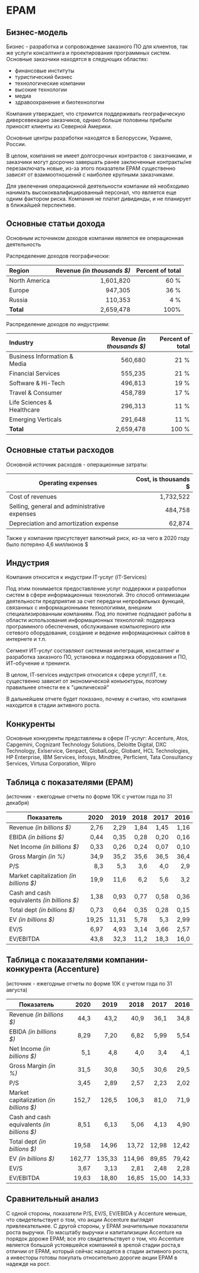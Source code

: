 # EPAM

## Бизнес-модель


Бизнес - разработка и сопровождение заказного ПО для клиентов, так же услуги консалтинга и проектирования программных систем. Основные заказчики находятся в следующих областях: 

* финансовые институты
* туристический бизнес
* технологические компании
* высокие технологии
* медиа
* здравоохранение и биотехнологии

Компания утверждает, что стремится поддерживать географическую диверсевекацию заказчиков, однако больше половины прибыли приносят клиенты из Северной Америки. 

Основные центры разработки находятся в Белоруссии, Украине, России.

В целом, компания не имеет долгосрочных контрактов с заказчиками, и заказчики могут досрочно завершать ранее заключенные контракты/не перезаключать новые, из-за этого показатели EPAM существенно зависят от взаимоотношений с наиболее крупными заказчиками. 

Для увелечения операционной деятельности компании ей необходимо нанимать высококвалифицированный персонал, что является еще одним фактором риска. Компания не платит дивидинды, и не планирует в ближайшей перспективе.

## Основные статьи дохода

Основным источником доходов компании является ее операционная деятельность

Распределение доходов географически:

|Region| Revenue *(in thousands $)* | Percent of total|
|:------|-----------------------:|---------:|
|North America | 1,601,820 | 60 %|
|Europe| 947,305 | 36 % |
|Russia| 110,353 | 4 % |
|__Total__| 2,659,478| 100% |

Распределение доходов по индустриям:

|Industry| Revenue *(in thousands $)* | Percent of total|
|:-------|----------------------:|----------------:|
|Business Information & Media| 560,680 | 21 %  |
|Financial Services| 555,235 | 21 % |
|Software & Hi-Tech| 496,813 | 19 % | 
|Travel & Consumer| 458,789 | 17 % |
|Life Sciences & Healthcare| 296,313 | 11 % | 
|Emerging Verticals| 291,648 | 11 % |
|__Total__| 2,659,478 |  100 % |

## Основные статьи расходов 

Основной источник расходов - операционные затраты:

| Operating expenses | Cost, is thousands $ | 
|--------------------|---------------------:|
| Cost of revenues  | 1,732,522 | 
| Selling, general and administrative expenses | 484,758 |
| Depreciation and amortization expense | 62,874 |

Также у компании присутствует валютный риск, из-за чего в 2020 году было потеряно 4,6 миллионов $

## Индустрия

Компания относится к индустрии IT-услуг (IT-Services)

Под этим понимается предоставление услуг поддержки и разработки систем в сфере информационных технологий. Это способ оптимизации деятельности предприятия за счет передачи непрофильных функций, связанных с информационными технологиями, внешним специализированным компаниям. Под это понятие подпадают работы в области использования информационных технологий: поддержка программного обеспечения, обслуживание компьютерного или сетевого оборудования, создание и ведение информационных сайтов в интернете и т.п.

Сегмент ИТ-услуг составляют системная интеграция, консалтинг и разработка заказного ПО, установка и поддержка оборудования и ПО, ИТ-обучение и тренинги.

В целом, IT-services индустрия относится к сфере услуг/IT, т.е. существенно зависит от экономической конъюктуры, поэтому правильнее отнести ее к "циклической"

В дальнейшем отчете будет показано, почему я считаю, что компания находится в стадии активного роста.

## Конкуренты

Основные конкуренты представлены в сфере IT-услуг:
Accenture, Atos, Capgemini, Cognizant Technology Solutions, Deloitte Digital, DXC Technology, Exlservice, Genpact, GlobalLogic, Globant, HCL Technologies, HP Enterprise, IBM Services, Infosys, Mindtree, Perficient, Tata Consultancy Services, Virtusa Corporation, Wipro

## Таблица с показателями (EPAM)
(источник - ежегодные отчеты по форме 10К с учетом года по 31 декабря)

| Показатель | 2020 | 2019 | 2018 | 2017 | 2016 |
|------------|-----:|-----:|-----:|-----:|-----:|
| Revenue *(in billions $)*  | 2,76 | 2,29 | 1,84 | 1,45 | 1,16 |
| EBIDA *(in billions $)* | 0,44 | 0,35 | 0,28 | 0,20 | 0,16 |
| Net Income *(in billions $)* | 0,33 | 0,26 | 0,24 | 0,07 | 0,10 |
| Gross Margin *(in %)* | 34,9 | 35,2 | 35,6 | 36,5 | 36,4 |
| P/S | 8,3 | 5,3 | 3,6 | 4,0 | 2,9 |
| Market capitalization *(in billions $)* | 19,9 | 11,6 | 6,2 | 5,6 | 3,2 |
| Cash and cash equivalents *(in billions $)*| 1,38 | 0,93 | 0,77 | 0,58 | 0,36 |
| Total dept *(in billions $)* | 0,73 | 0,64 | 0,35 | 0,28 | 0,15 |
| EV *(in billions $)*| 19,25 | 11,31 | 5,78 | 5,3 | 2,99 |
| EV/S | 6,97 | 4,93 | 3,14 | 3,66 | 2,57 |
| EV/EBITDA | 43,8 | 32,3 | 11,2 | 18,3 | 16,0 |

## Таблица с показателями компании-конкурента (Accenture)
(источник - ежегодные отчеты по форме 10К с учетом года по 31 августа)

| Показатель | 2020 | 2019 | 2018 | 2017 | 2016 |
|------------|-----:|-----:|-----:|-----:|-----:|
| Revenue *(in billions $)*  | 44,3 | 43,2 | 40,9 | 36,1 | 34,8 |
| EBIDA *(in billions $)* | 8,29 | 7,20 | 6,82 | 5,99 | 5,54 |
| Net Income *(in billions $)* | 5,1 | 4,8 | 4,0 | 3,4 | 4,1 |
| Gross Margin *(in %)* | 31,5 | 30,8 | 30,5 | 30,6 | 29,5 |
| P/S | 3,45 | 2,89 | 2,57 | 2,23 | 2,02 |
| Market capitalization *(in billions $)* | 152,7 | 126,5 | 106,3 | 81,0 | 71,9 |
| Cash and cash equivalents *(in billions $)*| 8,51 | 6,13 | 5,06 | 4,13 | 4,90 |
| Total dept *(in billions $)* | 19,58 | 14,96 | 13,72 | 12,98 | 12,42 |
| EV *(in billions $)*| 162,77 | 135,33 | 114,96 | 89,85 | 79,42 |
| EV/S | 3,67 | 3,13 | 2,81 | 2,48 | 2,28 |
| EV/EBITDA | 19,63 | 18,80 | 16,85 | 15,00 | 14,33 |

## Сравнительный анализ

С одной стороны, показатели P/S, EV/S, EV/EBIDA у Accenture меньше, что свидетельствует о том, что акции Accenture выглядят привлекательнее. С другой стороны, у EPAM значительные показатели роста выручки. По масштабу выручки и капитализиции Accenture на порядок дороже EPAM; все это свидетельствует о том, что Accenture является большой устоявшейся компанией в зрелой стадии роста,в отличии от EPAM, который сейчас находится в стадии активного роста, а инвесторы готовы покупать относительно дорогие акции EPAM в надежде на рост.
